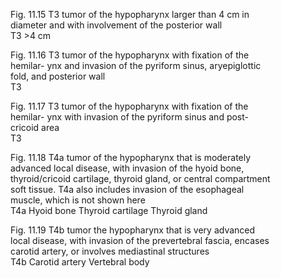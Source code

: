 <!-- PageBreak -->  
<!-- PageNumber="134" -->
<!-- PageHeader="American Joint Committee on Cancer . 2017" -->  
<figure>
<figcaption>Fig. 11.15 T3 tumor of the hypopharynx larger than 4 cm in diameter
and with involvement of the posterior wall</figcaption>  
T3  
>4 cm  
</figure>  
<figure>
<figcaption>Fig. 11.16 T3 tumor of the hypopharynx with fixation of the hemilar-
ynx and invasion of the pyriform sinus, aryepiglottic fold, and posterior
wall</figcaption>  
T3  
</figure>  
<figure>
<figcaption>Fig. 11.17 T3 tumor of the hypopharynx with fixation of the hemilar-
ynx with invasion of the pyriform sinus and post-cricoid area</figcaption>  
T3  
</figure>  
<figure>
<figcaption>Fig. 11.18 T4a tumor of the hypopharynx that is moderately advanced
local disease, with invasion of the hyoid bone, thyroid/cricoid cartilage,
thyroid gland, or central compartment soft tissue. T4a also includes
invasion of the esophageal muscle, which is not shown here</figcaption>  
T4a  
Hyoid bone  
Thyroid cartilage  
Thyroid gland  
</figure>  
<!-- PageBreak -->  
<!-- PageNumber="135" -->
<!-- PageHeader="11 Oropharynx (p16-) and Hypopharynx" -->  
<figure>
<figcaption>Fig. 11.19 T4b tumor the hypopharynx that is very
advanced local disease, with invasion of the
prevertebral fascia, encases carotid artery, or involves
mediastinal structures</figcaption>  
T4b  
Carotid
artery  
Vertebral
body  
</figure>